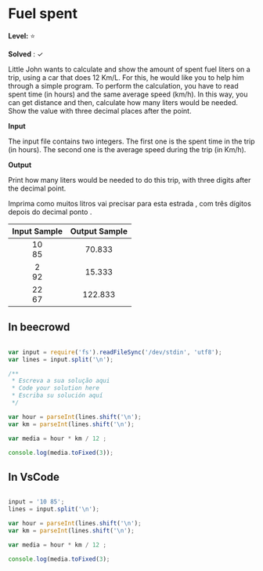 # Fuel spent 

**Level:** :star:

**Solved** : ✓

Little John wants to calculate and show the amount of spent fuel liters on a trip, using a car that does 12 Km/L. For this, he would like you to help him through a simple program. To perform the calculation, you have to read spent time (in hours) and the same average speed (km/h). In this way, you can get distance and then, calculate how many liters would be needed. Show the value with three decimal places after the point.

<!-- Little John precisa para calcular e mostrar a quantia de litros de gasolina na estrada . usando o carro fazendo 12 km/L . Para isto , ele gostaria de sua ajuda ele pensando num simples  programa . Para performance e calculação , vcs tem que ler o tempo (em horas) e o mesma velocidade (km/l) .Este sempre , você pode ter a distância e então , calcular com muitos litros que precisar.Mostre o valor com três decimal lugar depois do ponto -->

**Input** 

The input file contains two integers. The first one is the spent time in the trip (in hours). The second one is the average speed during the trip (in Km/h).

<!-- A entrada do arquivo , contém dois inteiros .A primeira o tempo na hora .E segundo e a média de velocidade de duração na estrada (em km/h) --> 

**Output**

Print how many liters would be needed to do this trip, with three digits after the decimal point.

Imprima como muitos litros vai precisar para esta estrada , com três dígitos depois do decimal ponto .

| Input Sample |	Output Sample |
|:--:|:--:|
| 10 <br> 85 | 70.833 |
| 2 <br> 92  | 15.333 |
| 22 <br> 67 | 122.833|

## In beecrowd 

```javascript

var input = require('fs').readFileSync('/dev/stdin', 'utf8');
var lines = input.split('\n');

/**
 * Escreva a sua solução aqui
 * Code your solution here
 * Escriba su solución aquí
 */

var hour = parseInt(lines.shift('\n');
var km = parseInt(lines.shift('\n');

var media = hour * km / 12 ;

console.log(media.toFixed(3));

```

## In VsCode

```javascript 

input = '10 85';
lines = input.split('\n');

var hour = parseInt(lines.shift('\n');
var km = parseInt(lines.shift('\n');

var media = hour * km / 12 ;

console.log(media.toFixed(3);

```